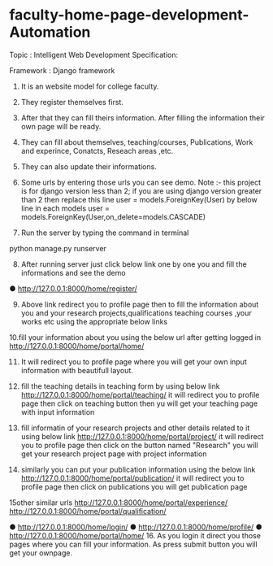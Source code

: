 # faculty-home-page-development-Automation
Topic : Intelligent Web Development
Specification:

Framework : Django framework
1. It is an website model for college faculty.
2. They register themselves first.
3. After that they can fill theirs information. After filling the information their own page will be ready.
4. They can fill about themselves, teaching/courses, Publications, Work and experince, Conatcts, Reseach areas ,etc.
5. They can also update their informations.
6. Some urls by entering those urls you can see demo.
Note :- this project is for django version less than 2;
if you are using django version greater than 2 then replace this line
user = models.ForeignKey(User)
by below line in each models
user = models.ForeignKey(User,on_delete=models.CASCADE)


7. Run the server by typing the command in terminal

python manage.py runserver


8. After running server just click below link one by one
you and fill the informations and see the demo

● http://127.0.0.1:8000/home/register/

9. Above link redirect you to profile page then to fill the information about you and your research projects,qualifications teaching courses ,your works etc using the appropriate below links

10.fill your information about you using the below url after getting logged in
http://127.0.0.1:8000/home/portal/home/

11. It will redirect you to profile page where you will get your own input information with beautifull layout.

12. fill the teaching details in teaching form by using below link
http://127.0.0.1:8000/home/portal/teaching/
it will redirect you to profile page then click on teaching button then yu will get your teaching page with input information

13. fill informatin of your research projects and other details related to it using below link
http://127.0.0.1:8000/home/portal/project/
it will redirect you to profile page then click on the button named "Research" you will get your research project page with project information

14. similarly you can put your publication information using the below link
http://127.0.0.1:8000/home/portal/publication/
it will redirect you to profile page then click on publications you will get publication page

15other similar urls
http://127.0.0.1:8000/home/portal/experience/
http://127.0.0.1:8000/home/portal/qualification/

● http://127.0.0.1:8000/home/login/
● http://127.0.0.1:8000/home/profile/
● http://127.0.0.1:8000/home/portal/home/
16. As you login it direct you those pages where you can fill your information. As press submit button you will get your ownpage.
